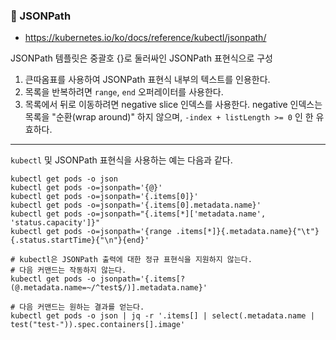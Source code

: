 ### :ship: JSONPath

- https://kubernetes.io/ko/docs/reference/kubectl/jsonpath/

JSONPath 템플릿은 중괄호 {}로 둘러싸인 JSONPath 표현식으로 구성

1. 큰따옴표를 사용하여 JSONPath 표현식 내부의 텍스트를 인용한다.
2. 목록을 반복하려면 `range`, `end` 오퍼레이터를 사용한다.
3. 목록에서 뒤로 이동하려면 negative slice 인덱스를 사용한다. negative 인덱스는 목록을 "순환(wrap around)" 하지 않으며, `-index + listLength >= 0` 인 한 유효하다.

---

`kubectl` 및 JSONPath 표현식을 사용하는 예는 다음과 같다.

```shell
kubectl get pods -o json
kubectl get pods -o=jsonpath='{@}'
kubectl get pods -o=jsonpath='{.items[0]}'
kubectl get pods -o=jsonpath='{.items[0].metadata.name}'
kubectl get pods -o=jsonpath="{.items[*]['metadata.name', 'status.capacity']}"
kubectl get pods -o=jsonpath='{range .items[*]}{.metadata.name}{"\t"}{.status.startTime}{"\n"}{end}'

# kubectl은 JSONPath 출력에 대한 정규 표현식을 지원하지 않는다.
# 다음 커맨드는 작동하지 않는다.
kubectl get pods -o jsonpath='{.items[?(@.metadata.name=~/^test$/)].metadata.name}'

# 다음 커맨드는 원하는 결과를 얻는다.
kubectl get pods -o json | jq -r '.items[] | select(.metadata.name | test("test-")).spec.containers[].image'
```

